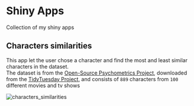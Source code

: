 # Shiny Apps
Collection of my shiny apps

## Characters similarities

This app let the user chose a character and find the most and least similar characters in the dataset.  
The dataset is from the [Open-Source Psychometrics Project](https://openpsychometrics.org/tests/characters/), downloaded from the  [TidyTuesday Project](https://github.com/rfordatascience/tidytuesday/tree/master/data/2022/2022-08-16), and consists of `889` characters from `100` different movies and tv shows

![characters_similarities](https://pbs.twimg.com/media/FafPsAgXoAEnrdI?format=jpg&name=large)

